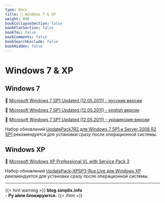 ```yaml
---
type: docs
title: 🔷 Windows 7 & XP
weight: 890
bookCollapseSection: false
bookFlatSection: false
bookToc: false
bookComments: false
bookSearchExclude: false
bookHidden: false
---
```


# Windows 7 & XP

## Windows 7

🧲 [Microsoft Windows 7 SP1 Updated (12.05.2011) - русские версии](magnet:?xt=urn:btih:49217A65DB5B075AFA9F2D5D1227877A4AFDB714)

🧲 [Microsoft Windows 7 SP1 Updated (12.05.2011) - english версии](magnet:?xt=urn:btih:AF0CF9EA0673B98BF10DB89637C1A8389C968878)

🧲 [Microsoft Windows 7 SP1 Updated (12.05.2011) - украинские версии](magnet:?xt=urn:btih:d838b10f8f30df756d00b8e45b29584aa55dfbad)

Набор обновлений [UpdatePack7R2 для Windows 7 SP1 и Server 2008 R2 SP1](https://blog.simplix.info/update7/?nt) рекомендуется для установки сразу после операционной системы.

## Windows XP

🧲 [Microsoft Windows XP Professional VL with Service Pack 3](magnet:?xt=urn:btih:8ee6f5db27b8d716f638d60af5694900cbba0c64)

Набор обновлений [UpdatePack-XPSP3-Rus Live для Windows XP](https://blog.simplix.info/updatepack/?nt) рекомендуется для установки сразу после операционной системы.

---

{{< hint warning >}}
**blog.simplix.info**<br> -
**Ру айпи блокируются.**
{{< /hint >}}
